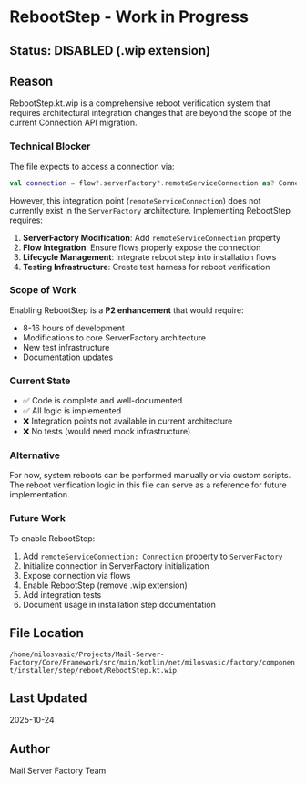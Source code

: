 # RebootStep - Work in Progress

## Status: DISABLED (.wip extension)

## Reason

RebootStep.kt.wip is a comprehensive reboot verification system that requires architectural integration changes that are beyond the scope of the current Connection API migration.

### Technical Blocker

The file expects to access a connection via:
```kotlin
val connection = flow?.serverFactory?.remoteServiceConnection as? Connection
```

However, this integration point (`remoteServiceConnection`) does not currently exist in the `ServerFactory` architecture. Implementing RebootStep requires:

1. **ServerFactory Modification**: Add `remoteServiceConnection` property
2. **Flow Integration**: Ensure flows properly expose the connection
3. **Lifecycle Management**: Integrate reboot step into installation flows
4. **Testing Infrastructure**: Create test harness for reboot verification

### Scope of Work

Enabling RebootStep is a **P2 enhancement** that would require:
- 8-16 hours of development
- Modifications to core ServerFactory architecture
- New test infrastructure
- Documentation updates

### Current State

- ✅ Code is complete and well-documented
- ✅ All logic is implemented
- ❌ Integration points not available in current architecture
- ❌ No tests (would need mock infrastructure)

### Alternative

For now, system reboots can be performed manually or via custom scripts. The reboot verification logic in this file can serve as a reference for future implementation.

### Future Work

To enable RebootStep:
1. Add `remoteServiceConnection: Connection` property to `ServerFactory`
2. Initialize connection in ServerFactory initialization
3. Expose connection via flows
4. Enable RebootStep (remove .wip extension)
5. Add integration tests
6. Document usage in installation step documentation

## File Location

`/home/milosvasic/Projects/Mail-Server-Factory/Core/Framework/src/main/kotlin/net/milosvasic/factory/component/installer/step/reboot/RebootStep.kt.wip`

## Last Updated

2025-10-24

## Author

Mail Server Factory Team
